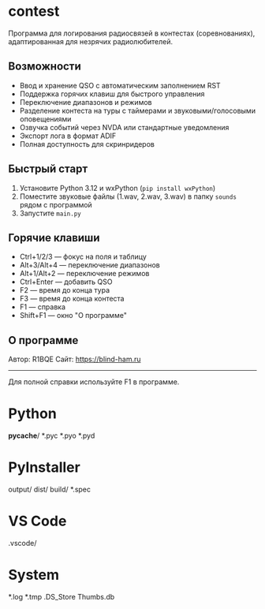 # contest

Программа для логирования радиосвязей в контестах (соревнованиях), адаптированная для незрячих радиолюбителей.

## Возможности
- Ввод и хранение QSO с автоматическим заполнением RST
- Поддержка горячих клавиш для быстрого управления
- Переключение диапазонов и режимов
- Разделение контеста на туры с таймерами и звуковыми/голосовыми оповещениями
- Озвучка событий через NVDA или стандартные уведомления
- Экспорт лога в формат ADIF
- Полная доступность для скринридеров

## Быстрый старт
1. Установите Python 3.12 и wxPython (`pip install wxPython`)
2. Поместите звуковые файлы (1.wav, 2.wav, 3.wav) в папку `sounds` рядом с программой
3. Запустите `main.py`

## Горячие клавиши
- Ctrl+1/2/3 — фокус на поля и таблицу
- Alt+3/Alt+4 — переключение диапазонов
- Alt+1/Alt+2 — переключение режимов
- Ctrl+Enter — добавить QSO
- F2 — время до конца тура
- F3 — время до конца контеста
- F1 — справка
- Shift+F1 — окно "О программе"

## О программе
Автор: R1BQE
Сайт: https://blind-ham.ru

---

Для полной справки используйте F1 в программе.
# Python
__pycache__/
*.pyc
*.pyo
*.pyd

# PyInstaller
output/
dist/
build/
*.spec

# VS Code
.vscode/

# System
*.log
*.tmp
.DS_Store
Thumbs.db